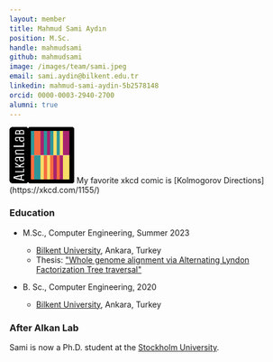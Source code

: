 ```yaml
---
layout: member
title: Mahmud Sami Aydın
position: M.Sc. 
handle: mahmudsami
github: mahmudsami
image: /images/team/sami.jpeg
email: sami.aydin@bilkent.edu.tr
linkedin: mahmud-sami-aydin-5b2578148
orcid: 0000-0003-2940-2700
alumni: true
---
```


<img style="height:100px;" src="https://github.com/BilkentCompGen/BilkentCompGen.github.io/blob/master/images/team/MSA_sq_dna.png?raw=true"/>
My favorite xkcd comic is [Kolmogorov Directions](https://xkcd.com/1155/)

### Education

- M.Sc., Computer Engineering, Summer 2023
  - [Bilkent University](http://www.cs.bilkent.edu.tr/), Ankara, Turkey
  - Thesis: ["Whole genome alignment via Alternating Lyndon Factorization Tree traversal"](https://repository.bilkent.edu.tr/items/a0ed650e-5876-4dcb-a42e-c703c98c2527)

- B. Sc., Computer Engineering, 2020
  - [Bilkent University](http://www.cs.bilkent.edu.tr/), Ankara, Turkey

### After Alkan Lab

Sami is now a Ph.D. student at the [Stockholm University](https://www.su.se/english/).
